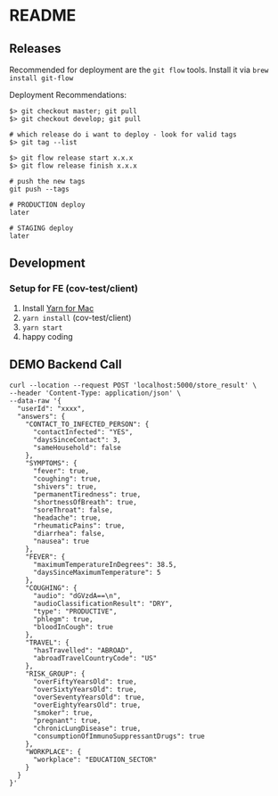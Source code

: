 # README

## Releases

Recommended for deployment are the `git flow` tools. Install it via `brew install git-flow`

Deployment Recommendations:

```
$> git checkout master; git pull
$> git checkout develop; git pull

# which release do i want to deploy - look for valid tags
$> git tag --list

$> git flow release start x.x.x
$> git flow release finish x.x.x

# push the new tags
git push --tags

# PRODUCTION deploy
later

# STAGING deploy
later
```

## Development

### Setup for FE (cov-test/client)

1. Install [Yarn for Mac](https://classic.yarnpkg.com/en/docs/install/#mac-stable)
2. `yarn install` (cov-test/client)
3. `yarn start`
4. happy coding

## DEMO Backend Call

```
curl --location --request POST 'localhost:5000/store_result' \
--header 'Content-Type: application/json' \
--data-raw '{
  "userId": "xxxx",
  "answers": {
    "CONTACT_TO_INFECTED_PERSON": {
      "contactInfected": "YES",
      "daysSinceContact": 3,
      "sameHousehold": false
    },
    "SYMPTOMS": {
      "fever": true,
      "coughing": true,
      "shivers": true,
      "permanentTiredness": true,
      "shortnessOfBreath": true,
      "soreThroat": false,
      "headache": true,
      "rheumaticPains": true,
      "diarrhea": false,
      "nausea": true
    },
    "FEVER": {
      "maximumTemperatureInDegrees": 38.5,
      "daysSinceMaximumTemperature": 5
    },
    "COUGHING": {
      "audio": "dGVzdA==\n",
      "audioClassificationResult": "DRY",
      "type": "PRODUCTIVE",
      "phlegm": true,
      "bloodInCough": true
    },
    "TRAVEL": {
      "hasTravelled": "ABROAD",
      "abroadTravelCountryCode": "US"
    },
    "RISK_GROUP": {
      "overFiftyYearsOld": true,
      "overSixtyYearsOld": true,
      "overSeventyYearsOld": true,
      "overEightyYearsOld": true,
      "smoker": true,
      "pregnant": true,
      "chronicLungDisease": true,
      "consumptionOfImmunoSuppressantDrugs": true
    },
    "WORKPLACE": {
      "workplace": "EDUCATION_SECTOR"
    }
  }
}'

```
